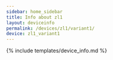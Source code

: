 ```yaml
---
sidebar: home_sidebar
title: Info about zl1
layout: deviceinfo
permalink: /devices/zl1/variant1/
device: zl1_variant1
---
```

{% include templates/device_info.md %}
